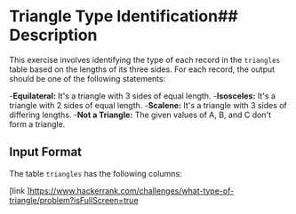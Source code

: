 # Triangle Type Identification## Description

This exercise involves identifying the type of each record in the `triangles` table based on the lengths of its three sides. For each record, the output should be one of the following statements:

-**Equilateral:** It's a triangle with 3 sides of equal length.
-**Isosceles:** It's a triangle with 2 sides of equal length.
-**Scalene:** It's a triangle with 3 sides of differing lengths.
-**Not a Triangle:** The given values of A, B, and C don't form a triangle.

## Input Format

The table `triangles` has the following columns:

[link ]https://www.hackerrank.com/challenges/what-type-of-triangle/problem?isFullScreen=true
